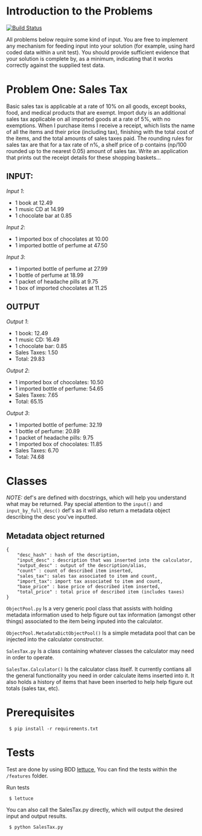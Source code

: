 # Introduction to the Problems
[![Build Status](https://travis-ci.org/patweb99/sales-tax-exercise.svg?branch=develop)](https://travis-ci.org/patweb99/sales-tax-exercise)
 
All problems below require some kind of input. You are free to implement any
mechanism for feeding input into your solution (for example, using hard coded data
within a unit test). You should provide sufficient evidence that your solution is complete
by, as a minimum, indicating that it works correctly against the supplied test data.

# Problem One: Sales Tax

Basic sales tax is applicable at a rate of 10% on all goods, except books, food, and
medical products that are exempt. Import duty is an additional sales tax applicable on all
imported goods at a rate of 5%, with no exemptions.
When I purchase items I receive a receipt, which lists the name of all the items and their
price (including tax), finishing with the total cost of the items, and the total amounts of
sales taxes paid. The rounding rules for sales tax are that for a tax rate of n%, a shelf
price of p contains (np/100 rounded up to the nearest 0.05) amount of sales tax.
Write an application that prints out the receipt details for these shopping baskets...

## INPUT:

*Input 1*:
* 1 book at 12.49
* 1 music CD at 14.99
* 1 chocolate bar at 0.85

*Input 2*:
* 1 imported box of chocolates at 10.00
* 1 imported bottle of perfume at 47.50

*Input 3*:
* 1 imported bottle of perfume at 27.99
* 1 bottle of perfume at 18.99
* 1 packet of headache pills at 9.75
* 1 box of imported chocolates at 11.25

## OUTPUT

*Output 1*:
* 1 book: 12.49
* 1 music CD: 16.49
* 1 chocolate bar: 0.85
* Sales Taxes: 1.50
* Total: 29.83

*Output 2*:
* 1 imported box of chocolates: 10.50
* 1 imported bottle of perfume: 54.65
* Sales Taxes: 7.65
* Total: 65.15

*Output 3*:
* 1 imported bottle of perfume: 32.19
* 1 bottle of perfume: 20.89
* 1 packet of headache pills: 9.75
* 1 imported box of chocolates: 11.85
* Sales Taxes: 6.70
* Total: 74.68

# Classes

*NOTE:* def's are defined with docstrings, which will help you understand what may be returned.
Pay special attention to the `input()` and `input_by_full_desc()` def's as it will also return a metadata object describing
the desc you've inputted.

## Metadata object returned ##
```
{
    "desc_hash" : hash of the description,
    "input_desc" : description that was inserted into the calculator,
    "output_desc" : output of the description/alias,
    "count" : count of described item inserted,
    "sales_tax": sales tax associated to item and count,
    "import_tax": import tax associated to item and count,
    "base_price" : base price of described item inserted,
    "total_price" : total price of described item (includes taxes)
}
```

`ObjectPool.py`
Is a very generic pool class that assists with holding metadata information used to help
figure out tax information (amongst other things) associated to the item being inputed into the
calculator.

`ObjectPool.MetadataDictObjectPool()`
Is a simple metadata pool that can be injected into the calculator constructor.

`SalesTax.py`
Is a class containing whatever classes the calculator may need in order to operate.

`SalesTax.Calculator()`
Is the calculator class itself. It currently contians all the general functionality you need in order
calculate items inserted into it. It also holds a history of items that have been inserted to help help
figure out totals (sales tax, etc).

# Prerequisites
```
 $ pip install -r requirements.txt
```

# Tests
Test are done by using BDD [lettuce](http://lettuce.it), You can find the tests within the `/features` folder.

Run tests
```
 $ lettuce
```

You can also call the SalesTax.py directly, which will output the desired input and output results.
```
 $ python SalesTax.py
```
